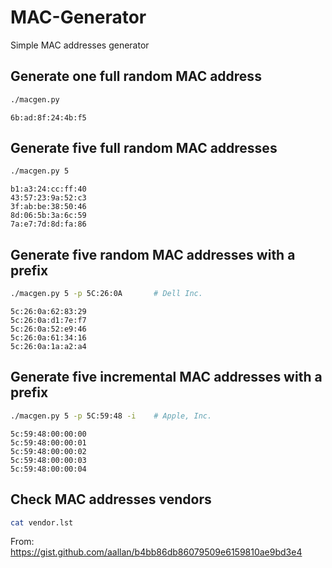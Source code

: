 # MAC-Generator

Simple MAC addresses generator

## Generate one full random MAC address

```bash
./macgen.py
```
```
6b:ad:8f:24:4b:f5
```

## Generate five full random MAC addresses

```bash
./macgen.py 5
```
```
b1:a3:24:cc:ff:40
43:57:23:9a:52:c3
3f:ab:be:38:50:46
8d:06:5b:3a:6c:59
7a:e7:7d:8d:fa:86
```

## Generate five random MAC addresses with a prefix

```bash
./macgen.py 5 -p 5C:26:0A 		# Dell Inc.
```
```
5c:26:0a:62:83:29
5c:26:0a:d1:7e:f7
5c:26:0a:52:e9:46
5c:26:0a:61:34:16
5c:26:0a:1a:a2:a4
```

## Generate five incremental MAC addresses with a prefix

```bash
./macgen.py 5 -p 5C:59:48 -i 	# Apple, Inc.
```
```
5c:59:48:00:00:00
5c:59:48:00:00:01
5c:59:48:00:00:02
5c:59:48:00:00:03
5c:59:48:00:00:04
```

## Check MAC addresses vendors

```bash
cat vendor.lst
```

From: https://gist.github.com/aallan/b4bb86db86079509e6159810ae9bd3e4
